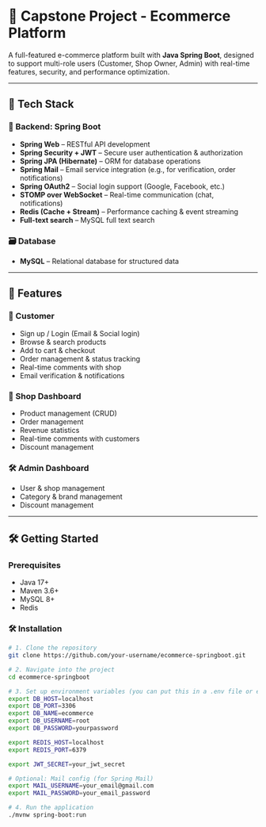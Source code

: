 # 🛒 Capstone Project - Ecommerce Platform

A full-featured e-commerce platform built with **Java Spring Boot**, designed to support multi-role users (Customer, Shop Owner, Admin) with real-time features, security, and performance optimization.

---

## 🚀 Tech Stack

### 🧠 Backend: Spring Boot
- **Spring Web** – RESTful API development  
- **Spring Security + JWT** – Secure user authentication & authorization  
- **Spring JPA (Hibernate)** – ORM for database operations  
- **Spring Mail** – Email service integration (e.g., for verification, order notifications)  
- **Spring OAuth2** – Social login support (Google, Facebook, etc.)  
- **STOMP over WebSocket** – Real-time communication (chat, notifications)  
- **Redis (Cache + Stream)** – Performance caching & event streaming  
- **Full-text search** – MySQL full text search

### 🗃️ Database
- **MySQL** – Relational database for structured data  

---

## 🎯 Features

### 👤 Customer
- Sign up / Login (Email & Social login)
- Browse & search products
- Add to cart & checkout
- Order management & status tracking
- Real-time comments with shop
- Email verification & notifications

### 🏬 Shop Dashboard
- Product management (CRUD)
- Order management
- Revenue statistics
- Real-time comments with customers
- Discount management

### 🛠️ Admin Dashboard
- User & shop management
- Category & brand management
- Discount management

---

## 🛠️ Getting Started

### Prerequisites
- Java 17+
- Maven 3.6+
- MySQL 8+
- Redis

### 🛠️ Installation

```bash
# 1. Clone the repository
git clone https://github.com/your-username/ecommerce-springboot.git

# 2. Navigate into the project
cd ecommerce-springboot

# 3. Set up environment variables (you can put this in a .env file or export manually)
export DB_HOST=localhost
export DB_PORT=3306
export DB_NAME=ecommerce
export DB_USERNAME=root
export DB_PASSWORD=yourpassword

export REDIS_HOST=localhost
export REDIS_PORT=6379

export JWT_SECRET=your_jwt_secret

# Optional: Mail config (for Spring Mail)
export MAIL_USERNAME=your_email@gmail.com
export MAIL_PASSWORD=your_email_password

# 4. Run the application
./mvnw spring-boot:run


